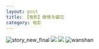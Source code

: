 ```yaml
---
layout: post
title: 【电影】傲慢与偏见
category: 电影
---
```

![story_new_final](http://rzda7rj3c.hd-bkt.clouddn.com/img/story_new_final_0322.png)
![](http://rzdb2xp2h.hd-bkt.clouddn.com/img/ao-pian-220624-2.jpg)
![](http://rzdb2xp2h.hd-bkt.clouddn.com/img/ao-pian-220624-1.jpg)
![wanshan](http://rzda7rj3c.hd-bkt.clouddn.com/img/wanshan.png)





  





